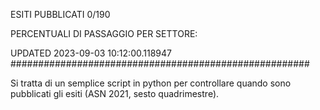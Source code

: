 ESITI PUBBLICATI 0/190 

PERCENTUALI DI PASSAGGIO PER SETTORE:

UPDATED 2023-09-03 10:12:00.118947
###################################################### 

Si tratta di un semplice script in python per controllare quando sono pubblicati gli esiti (ASN 2021, sesto quadrimestre).

